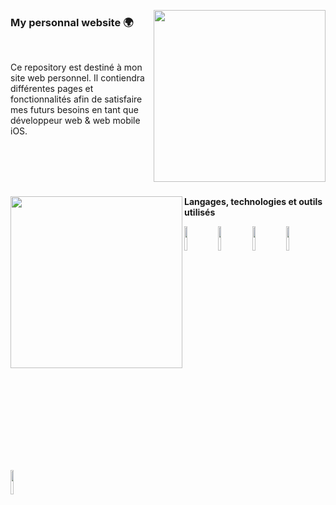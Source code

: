 <a href="https://kevin-combar.fr/"><img src="https://github.com/kevincombar/kevincombar/blob/main/img/hand_v.png" align="right" height="275" /></a>

### My personnal website 🌍

<br/>

Ce repository est destiné à mon site web personnel. Il contiendra différentes pages et fonctionnalités afin de satisfaire mes futurs besoins en tant que développeur web & web mobile iOS.

<br/><br/><br/><br/>

<a href="https://kevin-combar.fr/"><img src="https://github.com/kevincombar/kevincombar/blob/main/img/macbook.png" align="left" height="275" /></a>

**Langages, technologies et outils utilisés**  

<code><img width="10%" src="https://www.vectorlogo.zone/logos/w3_html5/w3_html5-ar21.svg"></code>
<code><img width="10%" src="https://www.vectorlogo.zone/logos/w3_css/w3_css-ar21.svg"></code>
<code><img width="10%" src="https://www.vectorlogo.zone/logos/javascript/javascript-ar21.svg"></code>
<code><img width="10%" src="https://www.vectorlogo.zone/logos/getbootstrap/getbootstrap-ar21.svg"></code>
<code><img width="10%" src="https://www.vectorlogo.zone/logos/visualstudio_code/visualstudio_code-ar21.svg"></code>

